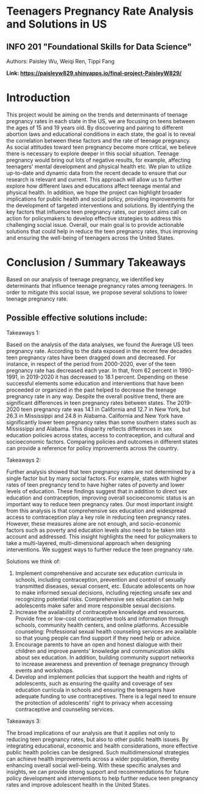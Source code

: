 # Teenagers Pregnancy Rate Analysis and Solutions in US
## INFO 201 "Foundational Skills for Data Science"

Authors: Paisley Wu, Weiqi Ren, Tippi Fang


**Link: https://paisleyw829.shinyapps.io/final-project-PaisleyW829/**


# Introduction
This project would be aiming on the trends and determinants of teenage pregnancy rates in each state in the US, we are focusing on teens between the ages of 15 and 19 years old. By discovering and pairing to different abortion laws and educational conditions in each state, the goal is to reveal the correlation between these factors and the rate of teenage pregnancy. As social attitudes toward teen pregnancy become more critical, we believe there is necessary to explore deeper in this social situation. Teenage pregnancy would bring out lots of negative results, for example, affecting teenagers' mental development and physical health etc. We plan to utilize up-to-date and dynamic data from the recent decade to ensure that our research is relevant and current. This approach will allow us to further explore how different laws and educations affect teenage mental and physical health. In addition, we hope the project can highlight broader implications for public health and social policy, providing improvements for the development of targeted interventions and solutions. By identifying the key factors that influence teen pregnancy rates, our project aims call on action for policymakers to develop effective strategies to address this challenging social issue. Overall, our main goal is to provide actionable solutions that could help in reduce the teen pregnancy rates, thus improving and ensuring the well-being of teenagers across the United States.


# Conclusion / Summary Takeaways
Based on our analysis of teenage pregnancy, we identified key determinants that influence teenage pregnancy rates among teenagers. In order to mitigate this social issue, we propose several solutions to lower teenage pregnancy rate.

## Possible effective solutions include:
Takeaways 1:

Based on the analysis of the data analyses, we found the Average US teen pregnancy rate. According to the data exposed in the recent few decades teen pregnancy rates have been dragged down and decreased. For instance, in respect of the period from 2000-2020, ever of the teen pregnancy rate has decreased each year. In that, from 62 percent in 1990-1991, in 2019-2020 it has decreased to 18.1 percent. Depending on these successful elements some education and interventions that have been proceeded or organized in the past helped to decrease the teenage pregnancy rate in any way.
Despite the overall positive trend, there are significant differences in teen pregnancy rates between states. The 2019-2020 teen pregnancy rate was 14.1 in California and 12.7 in New York, but 26.3 in Mississippi and 24.8 in Alabama. California and New York have significantly lower teen pregnancy rates than some southern states such as Mississippi and Alabama. This disparity reflects differences in sex education policies across states, access to contraception, and cultural and socioeconomic factors. Comparing policies and outcomes in different states can provide a reference for policy improvements across the country.

Takeaways 2:

Further analysis showed that teen pregnancy rates are not determined by a single factor but by many social factors. For example, states with higher rates of teen pregnancy tend to have higher rates of poverty and lower levels of education. These findings suggest that in addition to direct sex education and contraception, improving overall socioeconomic status is an important way to reduce teen pregnancy rates.
Our most important insight from this analysis is that comprehensive sex education and widespread access to contraception play a key role in reducing teen pregnancy rates. However, these measures alone are not enough, and socio-economic factors such as poverty and education levels also need to be taken into account and addressed. This insight highlights the need for policymakers to take a multi-layered, multi-dimensional approach when designing interventions. We suggest ways to further reduce the teen pregnancy rate.

Solutions we think of:

1. Implement comprehensive and accurate sex education curricula in schools, including contraception, prevention and control of sexually transmitted diseases, sexual consent, etc. Educate adolescents on how to make informed sexual decisions, including rejecting unsafe sex and recognizing potential risks. Comprehensive sex education can help adolescents make safer and more responsible sexual decisions.
2. Increase the availability of contraceptive knowledge and resources. Provide free or low-cost contraceptive tools and information through schools, community health centers, and online platforms. Accessible counseling: Professional sexual health counseling services are available so that young people can find support if they need help or advice.
3. Encourage parents to have an open and honest dialogue with their children and improve parents' knowledge and communication skills about sex education. In addition, building community support networks to increase awareness and prevention of teenage pregnancy through events and workshops.
4. Develop and implement policies that support the health and rights of adolescents, such as ensuring the quality and coverage of sex education curricula in schools and ensuring the teenagers have adequate funding to use contraceptives. There is a legal need to ensure the protection of adolescents' right to privacy when accessing contraceptive and counseling services.

Takeaways 3:

The broad implications of our analysis are that it applies not only to reducing teen pregnancy rates, but also to other public health issues. By integrating educational, economic and health considerations, more effective public health policies can be designed. Such multidimensional strategies can achieve health improvements across a wider population, thereby enhancing overall social well-being.
With these specific analyses and insights, we can provide strong support and recommendations for future policy development and interventions to help further reduce teen pregnancy rates and improve adolescent health in the United States.
